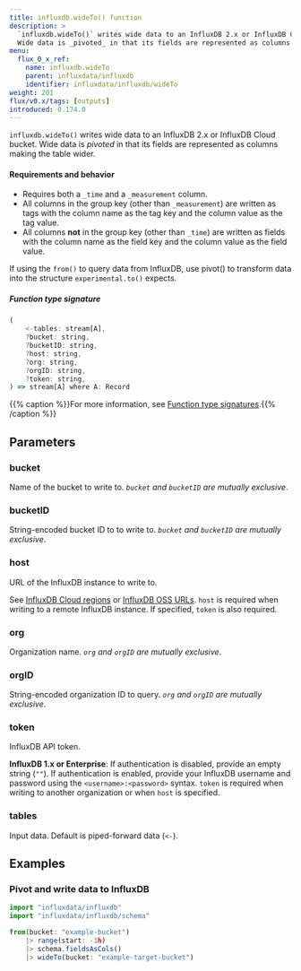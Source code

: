 ```yaml
---
title: influxdb.wideTo() function
description: >
  `influxdb.wideTo()` writes wide data to an InfluxDB 2.x or InfluxDB Cloud bucket.
  Wide data is _pivoted_ in that its fields are represented as columns making the table wider.
menu:
  flux_0_x_ref:
    name: influxdb.wideTo
    parent: influxdata/influxdb
    identifier: influxdata/influxdb/wideTo
weight: 201
flux/v0.x/tags: [outputs]
introduced: 0.174.0
---
```


<!------------------------------------------------------------------------------

IMPORTANT: This page was generated from comments in the Flux source code. Any
edits made directly to this page will be overwritten the next time the
documentation is generated. 

To make updates to this documentation, update the function comments above the
function definition in the Flux source code:

https://github.com/influxdata/flux/blob/master/stdlib/influxdata/influxdb/influxdb.flux#L440-L450

Contributing to Flux: https://github.com/influxdata/flux#contributing
Fluxdoc syntax: https://github.com/influxdata/flux/blob/master/docs/fluxdoc.md

------------------------------------------------------------------------------->

`influxdb.wideTo()` writes wide data to an InfluxDB 2.x or InfluxDB Cloud bucket.
Wide data is _pivoted_ in that its fields are represented as columns making the table wider.

#### Requirements and behavior
- Requires both a `_time` and a `_measurement` column.
- All columns in the group key (other than `_measurement`) are written as tags
  with the column name as the tag key and the column value as the tag value.
- All columns **not** in the group key (other than `_time`) are written as
  fields with the column name as the field key and the column value as the field value.

If using the `from()` to query data from InfluxDB, use pivot() to transform
data into the structure `experimental.to()` expects.

##### Function type signature

```js
(
    <-tables: stream[A],
    ?bucket: string,
    ?bucketID: string,
    ?host: string,
    ?org: string,
    ?orgID: string,
    ?token: string,
) => stream[A] where A: Record
```

{{% caption %}}For more information, see [Function type signatures](/flux/v0.x/function-type-signatures/).{{% /caption %}}

## Parameters

### bucket

Name of the bucket to write to.
_`bucket` and `bucketID` are mutually exclusive_.



### bucketID

String-encoded bucket ID to to write to.
_`bucket` and `bucketID` are mutually exclusive_.



### host

URL of the InfluxDB instance to write to.

See [InfluxDB Cloud regions](https://docs.influxdata.com/influxdb/cloud/reference/regions/)
or [InfluxDB OSS URLs](https://docs.influxdata.com/influxdb/latest/reference/urls/).
`host` is required when writing to a remote InfluxDB instance.
If specified, `token` is also required.

### org

Organization name.
_`org` and `orgID` are mutually exclusive_.



### orgID

String-encoded organization ID to query.
_`org` and `orgID` are mutually exclusive_.



### token

InfluxDB API token.

**InfluxDB 1.x or Enterprise**: If authentication is disabled, provide an
empty string (`""`). If authentication is enabled, provide your InfluxDB
username and password using the `<username>:<password>` syntax.
`token` is required when writing to another organization or when `host`
is specified.

### tables

Input data. Default is piped-forward data (`<-`).




## Examples

### Pivot and write data to InfluxDB

```js
import "influxdata/influxdb"
import "influxdata/influxdb/schema"

from(bucket: "example-bucket")
    |> range(start: -1h)
    |> schema.fieldsAsCols()
    |> wideTo(bucket: "example-target-bucket")

```

